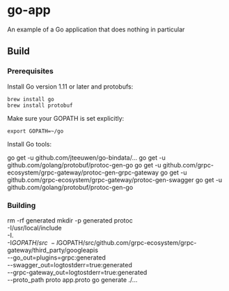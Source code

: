 # go-app
An example of a Go application that does nothing in particular

## Build

### Prerequisites

Install Go version 1.11 or later and protobufs:

    brew install go
    brew install protobuf

Make sure your GOPATH is set explicitly:

    export GOPATH=~/go

Install Go tools:

go get -u github.com/jteeuwen/go-bindata/...
go get -u github.com/golang/protobuf/protoc-gen-go
go get -u github.com/grpc-ecosystem/grpc-gateway/protoc-gen-grpc-gateway
go get -u github.com/grpc-ecosystem/grpc-gateway/protoc-gen-swagger
go get -u github.com/golang/protobuf/protoc-gen-go

### Building

rm -rf generated
mkdir -p generated
protoc \
  -I/usr/local/include \
  -I. \
  -I$GOPATH/src \
  -I$GOPATH/src/github.com/grpc-ecosystem/grpc-gateway/third_party/googleapis \
  --go_out=plugins=grpc:generated \
  --swagger_out=logtostderr=true:generated \
  --grpc-gateway_out=logtostderr=true:generated \
  --proto_path proto app.proto
go generate ./...

